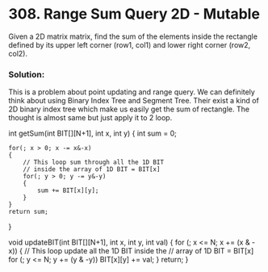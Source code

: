 # 308. Range Sum Query 2D - Mutable

Given a 2D matrix matrix, find the sum of the elements inside the rectangle defined by its upper left corner (row1, col1) and lower right corner (row2, col2).

### Solution:

This is a problem about point updating and range query. We can definitely think about using Binary Index Tree and Segment Tree. Their exist a kind of 2D binary index tree which make us easily get the sum of rectangle. The thought is almost same but just apply it to 2 loop.

int getSum(int BIT[][N+1], int x, int y)
{
    int sum = 0;
 
    for(; x > 0; x -= x&-x)
    {
        // This loop sum through all the 1D BIT
        // inside the array of 1D BIT = BIT[x]
        for(; y > 0; y -= y&-y)
        {
            sum += BIT[x][y];
        }
    }
    return sum;
}

void updateBIT(int BIT[][N+1], int x, int y, int val)
{
    for (; x <= N; x += (x & -x))
    {
        // This loop update all the 1D BIT inside the
        // array of 1D BIT = BIT[x]
        for (; y <= N; y += (y & -y))
            BIT[x][y] += val;
    }
    return;
}

